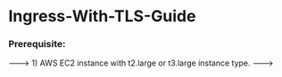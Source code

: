 # Ingress-With-TLS-Guide

### Prerequisite:
---> 1) AWS EC2 instance with t2.large or t3.large instance type.
---> 
